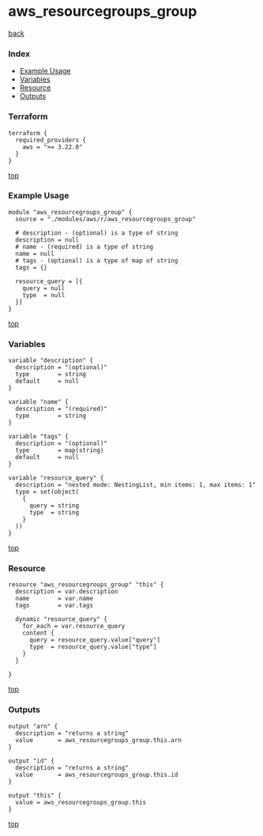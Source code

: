 # aws_resourcegroups_group
[back](../aws.md)
### Index
- [Example Usage](#example-usage)
- [Variables](#variables)
- [Resource](#resource)
- [Outputs](#outputs)
### Terraform
```hcl
terraform {
  required_providers {
    aws = ">= 3.22.0"
  }
}
```
[top](#index)
### Example Usage
```hcl
module "aws_resourcegroups_group" {
  source = "./modules/aws/r/aws_resourcegroups_group"

  # description - (optional) is a type of string
  description = null
  # name - (required) is a type of string
  name = null
  # tags - (optional) is a type of map of string
  tags = {}

  resource_query = [{
    query = null
    type  = null
  }]
}
```
[top](#index)
### Variables
```hcl
variable "description" {
  description = "(optional)"
  type        = string
  default     = null
}

variable "name" {
  description = "(required)"
  type        = string
}

variable "tags" {
  description = "(optional)"
  type        = map(string)
  default     = null
}

variable "resource_query" {
  description = "nested mode: NestingList, min items: 1, max items: 1"
  type = set(object(
    {
      query = string
      type  = string
    }
  ))
}
```
[top](#index)

### Resource
```hcl
resource "aws_resourcegroups_group" "this" {
  description = var.description
  name        = var.name
  tags        = var.tags

  dynamic "resource_query" {
    for_each = var.resource_query
    content {
      query = resource_query.value["query"]
      type  = resource_query.value["type"]
    }
  }

}
```
[top](#index)
### Outputs
```hcl
output "arn" {
  description = "returns a string"
  value       = aws_resourcegroups_group.this.arn
}

output "id" {
  description = "returns a string"
  value       = aws_resourcegroups_group.this.id
}

output "this" {
  value = aws_resourcegroups_group.this
}
```
[top](#index)
